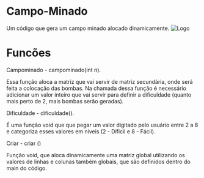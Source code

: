 # Campo-Minado
Um código que gera um campo minado alocado dinamicamente.
![Logo](https://user-images.githubusercontent.com/50359547/69586461-6a046880-0fc1-11ea-89aa-247a28c0f629.png)


# Funcões
Campominado - campominado(int n).

Essa função aloca a matriz que vai servir de matriz secundária, onde será feita a colocação das bombas. Na chamada dessa função é necessário adicionar um valor inteiro que vai servir para definir a dificuldade (quanto mais perto de 2, mais bombas serão geradas).

Dificuldade - dificuldade().

É uma função void que que pegar um valor digitado pelo usuário entre 2 a 8 e categoriza esses valores em níveis (2 - Díficil e 8 - Fácil).

Criar  - criar ()

Função void, que aloca dinamicamente uma matriz global utilizando os valores de linhas e colunas também globais, que são definidos dentro do main do código.

